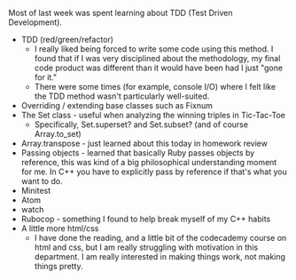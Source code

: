 Most of last week was spent learning about TDD (Test Driven Development). 
* TDD (red/green/refactor) 
    * I really liked being forced to write some code using this method. I found that if I was very disciplined about the methodology, my final code product was different than it would have been had I just "gone for it."
    * There were some times (for example, console I/O) where I felt like the TDD method wasn't particularly well-suited.
* Overriding / extending base classes such as Fixnum 
* The Set class - useful when analyzing the winning triples in Tic-Tac-Toe
    * Specifically, Set.superset? and Set.subset? (and of course Array.to_set)
* Array.transpose - just learned about this today in homework review
* Passing objects - learned that basically Ruby passes objects by reference, this was kind of a big philosophical understanding moment for me. In C++ you have to explicitly pass by reference if that's what you want to do.
* Minitest
* Atom
* watch
* Rubocop - something I found to help break myself of my C++ habits 
* A little more html/css
    * I have done the reading, and a little bit of the codecademy course on html and css, but I am really struggling with motivation in this department. I am really interested in making things work, not making things pretty.
